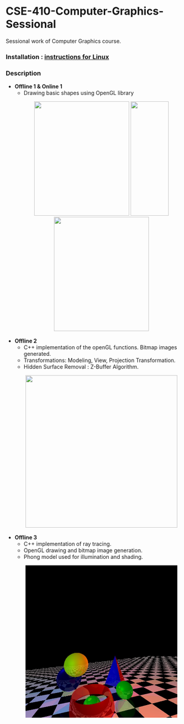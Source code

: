 # CSE-410-Computer-Graphics-Sessional

Sessional work of Computer Graphics course.

### Installation : [instructions for Linux](https://github.com/ramisa2108/CSE-410-Computer-Graphics-Sessional/blob/main/OpenGL%20Setup%20(Linux).txt) 

### Description

* **Offline 1 & Online 1**
  - Drawing basic shapes using OpenGL library
 <p align="center">
<img src="https://github.com/ramisa2108/CSE-410-Computer-Graphics-Sessional/blob/main/Offline%201/Sample_Output_1.png" width="250" height="300"/>
<img src="https://img.freepik.com/free-vector/two-way-black-arrow-art-illustration_56104-735.jpg?w=2000" width="100" height="300"/>
<img src="https://github.com/ramisa2108/CSE-410-Computer-Graphics-Sessional/blob/main/Offline%201/Sample_Output_2.png" width="250" height="300" />
</p>

* **Offline 2**
  - C++ implementation of the openGL functions. Bitmap images generated.
  - Transformations: Modeling, View, Projection Transformation.
  - Hidden Surface Removal : Z-Buffer Algorithm.
<p align="center">
<img src="https://github.com/ramisa2108/CSE-410-Computer-Graphics-Sessional/blob/main/Offline%202/Sample_Output.bmp" width="400" height="400" />
</p>
 
* **Offline 3**
  - C++ implementation of ray tracing.
  - OpenGL drawing and bitmap image generation.
  - Phong model used for illumination and shading.
<p align="center">
<img src="https://github.com/ramisa2108/CSE-410-Computer-Graphics-Sessional/blob/main/Offline%203/Sample_Output.bmp" width="400" height="400"/>
</p>
